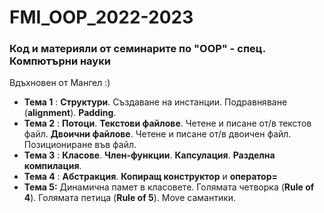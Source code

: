 # FMI_OOP_2022-2023
### Код и материяли от семинарите по "OOP" - спец. Компютърни науки 
Вдъхновен от Мангел :)

- **Тема 1** : **Структури**. Създаване на инстанции. Подравняване (**alignment**). **Padding**.  
- **Темa 2** : **Потоци**. **Текстови файлове**. Четене и писане от/в текстов файл. **Двоични файлове**. Четене и писане от/в двоичен файл. Позициониране във файл.  
- **Темa 3** : **Класове**. **Член-функции**. **Капсулация**. **Разделна компилация**.
- **Темa 4** : **Абстракция**. **Копиращ конструктор** и **оператор=**
- **Тема 5:**  Динамична памет в класовете. Голямата четворка (**Rule of 4**). Голямата петица (**Rule of 5**). Move самантики.
